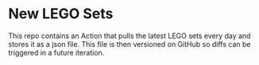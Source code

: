 # New LEGO Sets

This repo contains an Action that pulls the latest LEGO sets every day and stores it as a json file. This file is then versioned on GitHub so diffs can be triggered in a future iteration.